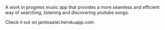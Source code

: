 A work in progress music app that provides a more seamless and efficient way of searching, listening and discovering youtube songs.

Check it out on jamtoaster.herokuapp.com